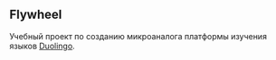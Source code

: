 ## Flywheel

Учебный проект по созданию микроаналога платформы изучения языков [Duolingo](https://www.duolingo.com/).